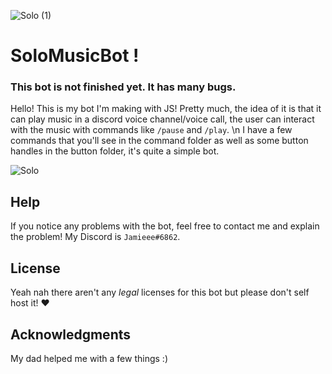 ![Solo (1)](https://user-images.githubusercontent.com/93412639/183234556-ecf2b0b0-2577-410c-a30a-e6a9a8d01092.gif)

# SoloMusicBot !
### This bot is not finished yet. It has many bugs.

Hello! This is my bot I'm making with JS!
Pretty much, the idea of it is that it can play music in a discord voice channel/voice call, the user can interact with the music with commands like `/pause` and `/play`.
\n
I have a few commands that you'll see in the command folder as well as some button handles in the button folder, it's quite a simple bot.

![Solo](https://i.imgur.com/WPIVAMp.png)

## Help

If you notice any problems with the bot, feel free to contact me and explain the problem! My Discord is `Jamieee#6862`.


## License

Yeah nah there aren't any *legal* licenses for this bot but please don't self host it! ❤️

## Acknowledgments

My dad helped me with a few things :)


